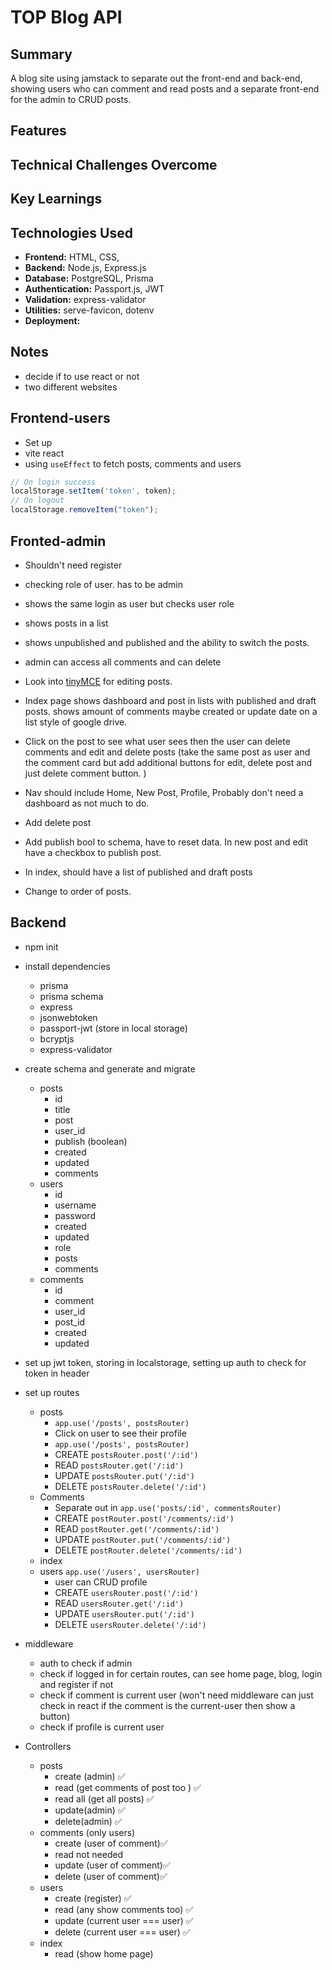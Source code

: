 # TOP Blog API

## Summary

A blog site using jamstack to separate out the front-end and back-end, showing users who can comment and read posts and a separate front-end for the admin to CRUD posts.

## Features

## Technical Challenges Overcome

## Key Learnings

## Technologies Used

- **Frontend:** HTML, CSS,
- **Backend:** Node.js, Express.js
- **Database:** PostgreSQL, Prisma
- **Authentication:** Passport.js, JWT
- **Validation:** express-validator
- **Utilities:** serve-favicon, dotenv
- **Deployment:**

## Notes

- decide if to use react or not
- two different websites

## Frontend-users

- Set up
- vite react
- using `useEffect` to fetch posts, comments and users

```js
// On login success
localStorage.setItem('token', token);
// On logout
localStorage.removeItem("token");
```

## Fronted-admin

- Shouldn't need register
- checking role of user. has to be admin
- shows the same login as user but checks user role
- shows posts in a list
- shows unpublished and published and the ability to switch the posts.
- admin can access all comments and can delete
- Look into [tinyMCE](https://www.tiny.cloud/docs/tinymce/6/cloud-quick-start/) for editing posts.

- Index page shows dashboard and post in lists with published and draft posts. shows amount of comments maybe created or update date on a list style of google drive.
- Click on the post to see what user sees then the user can delete comments and edit and delete posts (take the same post as user and the comment card but add additional buttons for edit, delete post and just delete comment button. )
- Nav should include Home, New Post, Profile, Probably don't need a dashboard as not much to do.

- Add delete post
- Add publish bool to schema, have to reset data. In new post and edit have a checkbox to publish post.
- In index, should have a list of published and draft posts
- Change to order of posts.

## Backend

- npm init
- install dependencies
  - prisma
  - prisma schema
  - express
  - jsonwebtoken
  - passport-jwt (store in local storage)
  - bcryptjs
  - express-validator
- create schema and generate and migrate
  - posts
    - id
    - title
    - post
    - user_id
    - publish (boolean)
    - created
    - updated
    - comments
  - users
    - id
    - username
    - password
    - created
    - updated
    - role
    - posts
    - comments
  - comments
    - id
    - comment
    - user_id
    - post_id
    - created
    - updated
- set up jwt token, storing in localstorage, setting up auth to check for token in header
- set up routes

  - posts
    - `app.use('/posts', postsRouter)`
    - Click on user to see their profile
    - `app.use('/posts', postsRouter)`
    - CREATE `postsRouter.post('/:id')`
    - READ `postsRouter.get('/:id')`
    - UPDATE `postsRouter.put('/:id')`
    - DELETE `postsRouter.delete('/:id')`
  - Comments
    - Separate out in `app.use('posts/:id', commentsRouter)`
    - CREATE `postRouter.post('/comments/:id')`
    - READ `postRouter.get('/comments/:id')`
    - UPDATE `postRouter.put('/comments/:id')`
    - DELETE `postRouter.delete('/comments/:id')`
  - index
  - users `app.use('/users', usersRouter)`
    - user can CRUD profile
    - CREATE `usersRouter.post('/:id')`
    - READ `usersRouter.get('/:id')`
    - UPDATE `usersRouter.put('/:id')`
    - DELETE `usersRouter.delete('/:id')`

- middleware

  - auth to check if admin
  - check if logged in for certain routes, can see home page, blog, login and register if not
  - check if comment is current user (won't need middleware can just check in react if the comment is the current-user then show a button)
  - check if profile is current user

- Controllers
  - posts
    - create (admin) ✅
    - read (get comments of post too ) ✅
    - read all (get all posts) ✅
    - update(admin) ✅
    - delete(admin) ✅
  - comments (only users)
    - create (user of comment)✅
    - read not needed
    - update (user of comment)✅
    - delete (user of comment)✅
  - users
    - create (register) ✅
    - read (any show comments too) ✅
    - update (current user === user) ✅
    - delete (current user === user) ✅
  - index
    - read (show home page)
